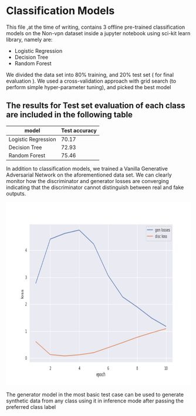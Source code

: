 <h1>Classification Models</h1>
<p>
  This file ,at the time of writing, contains 3 offline pre-trained classification models on the Non-vpn dataset inside a jupyter notebook using sci-kit learn library, namely are:
</p>
<ul>
  <li>Logistic Regression</li>
  <li>Decision Tree</li>
  <li>Random Forest</li>
</ul>
<p>
  We divided the data set into 80% training, and 20% test set ( for final evaluation ). We used a cross-validation approach with grid search (to perform simple hyper-parameter tuning),
  and picked the best model
</p>
<h2>
  The results for Test set evaluation of each class are included in the following table
</h2>
<table>
  <thead>
    <tr>
      <th> model </th>
      <th> Test accuracy </th>
    </tr>
  </thead>
  <tbody>
    <tr>
      <td>Logistic Regression</td>
      <td>70.17</td>
    </tr>
    <tr>
      <td>Decision Tree</td>
      <td>72.93</td>
    </tr>
    <tr>
      <td>Random Forest</td>
      <td>75.46</td>
    </tr>
  </tbody>
</table>
<p>
  In addition to classification models, we trained a Vanilla Generative Adversarial Network on the aforementioned data set. We can clearly monitor how the discriminator and generator
  losses are converging indicating that the discriminator cannot distinguish between real and fake outputs.
</p>
<img width="700" height="500" src="Vanilla GAN - Non VPN.png" alt="Flink workflow" title="Flink Workflow" />
<p>The generator model in the most basic test case can be used to generate synthetic data from any class using it in inference mode after passing the preferred class label</p>

